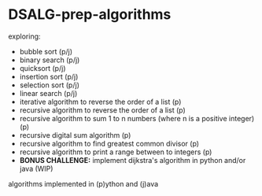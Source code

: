 # DSALG-prep-algorithms
exploring:
- bubble sort (p/j)
- binary search (p/j)
- quicksort (p/j)
- insertion sort (p/j)
- selection sort (p/j)
- linear search (p/j)
- iterative algorithm to reverse the order of a list (p)
- recursive algorithm to reverse the order of a list (p)
- recursive algorithm to sum 1 to n numbers (where n is a positive integer) (p)
- recursive digital sum algorithm (p)
- recursive algorithm to find greatest common divisor (p)
- recursive algorithm to print a range between to integers (p)
- **BONUS CHALLENGE:** implement dijkstra's algorithm in python and/or java (WIP)   

algorithms implemented in (p)ython and (j)ava  
